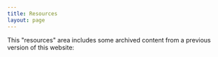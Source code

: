 ```yaml
---
title: Resources
layout: page
---
```

This "resources" area includes some archived content from a previous version of this website: 

